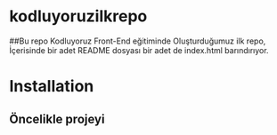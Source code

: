 # kodluyoruzilkrepo
##Bu repo Kodluyoruz Front-End eğitiminde Oluşturduğumuz ilk repo, İçerisinde bir adet README dosyası bir adet de index.html barındırıyor.

# Installation
## Öncelikle  projeyi

